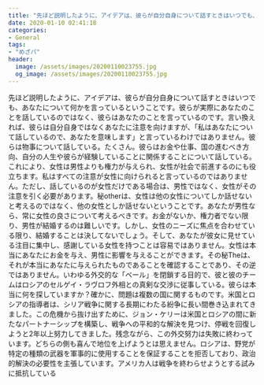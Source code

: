 ```yaml
---
title: "先ほど説明したように、アイデアは、彼らが自分自身について話すときはいつでも、あなたについて何かを言っているということです。"
date: 2020-01-10 02:41:18
categories:
- General
tags:
- "めざパ"
header:
  image: /assets/images/20200110023755.jpg
  og_image: /assets/images/20200110023755.jpg
---
```


先ほど説明したように、アイデアは、彼らが自分自身について話すときはいつでも、あなたについて何かを言っているということです。彼らが実際にあなたのことを話しているのではなく、彼らはあなたのことを言っているのです。言い換えれば、彼らは自分自身ではなくあなたに注意を向けますが、「私はあなたについて話しているので、あなたを意味します」と言っているわけではありません。彼らは物事について話している。たくさん。彼らはお金や仕事、国の進むべき方向、自分の人生や彼らが経験していることに関係することについて話している。これにより、女性は男性よりも権力が与えられ、女性が社会で前進するのにも役立ちます。私はすべての注意が女性に向けられると言っているのではありません。ただし、話しているのが女性だけである場合は、男性ではなく、女性がその注意を引く必要があります。秘otherは、女性は他の女性についてしか話せないと考えるのではなく、他の女性としか話せないということです。あなたが男性なら、常に女性の良さについて考えるべきです。お金がないか、権力者でない限り、男性が結婚するのは難しいです。しかし、女性のニーズに焦点を合わせている限り、結婚することは決してないでしょう。そして、あなたが彼女に見せている注目に集中し、感謝している女性を持つことは容易ではありません。女性は本当にあなたにお金を与え、男性に影響を与えることができます。その秘Theは、それが本当にあなたに与えられたものであることを確認することであり、その逆ではありません。いわゆる外交的な「ベール」を閉鎖する目的で、彼と彼のチームはロシアのセルゲイ・ラヴロフ外相との真剣な交渉に従事している。彼らは本当に何を探していますか？確かに、問題は複数の国に関するものです。米国とロシアの指導者は、シリア戦争に関する長期にわたる紛争に長い間巻き込まれてきました。この危機から抜け出すために、ジョン・ケリーは米国とロシアの間に新たなパートナーシップを構築し、戦争への平和的な解決を見つけ、停戦を回復しようと2年以上努力してきました。残念ながら、この外交努力は失敗に終わっています。どちらの側も喜んで地位を上げようとは思えません。ロシアは、野党が特定の種類の武器を軍事的に使用することを保証することを拒否しており、政治的解決の必要性を主張しています。アメリカ人は戦争を終わらせようとする試みに抵抗している
